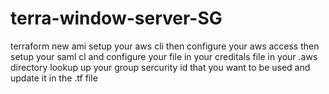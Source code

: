 # terra-window-server-SG
terraform new ami
setup your aws cli then configure your aws access then setup your saml cl and configure your file 
in your creditals file in your .aws directory
lookup up your group sercurity id that you want to be used and  update it in the .tf file
